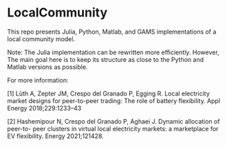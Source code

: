 # LocalCommunity
This repo presents Julia, Python, Matlab, and GAMS implementations of a local community model. 

Note: The Julia implementation can be rewritten more efficiently. However, The main goal here is to keep its structure as close to the Python and Matlab versions as possible. 

For more information:

[1] Lüth A, Zepter JM, Crespo del Granado P, Egging R. Local electricity market
designs for peer-to-peer trading: The role of battery flexibility. Appl Energy
2018;229:1233–43

[2]  Hashemipour N, Crespo del Granado P, Aghaei J. Dynamic allocation of peer-to-
peer clusters in virtual local electricity markets: a marketplace for EV flexibility.
Energy 2021;121428.
